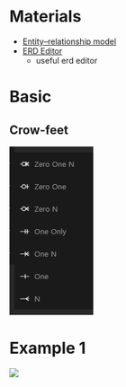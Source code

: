 # Materials

* [Entity–relationship model](https://en.wikipedia.org/wiki/Entity%E2%80%93relationship_model)
* [ERD Editor](https://marketplace.visualstudio.com/items?itemName=dineug.vuerd-vscode)
  * useful erd editor

# Basic

## Crow-feet

![](crowfeet.png)

# Example 1

![](erd.png)
